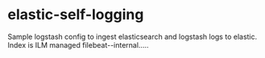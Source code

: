 # elastic-self-logging

Sample logstash config to ingest elasticsearch and logstash logs to elastic.  Index is ILM managed filebeat-<verison>-internal.....
